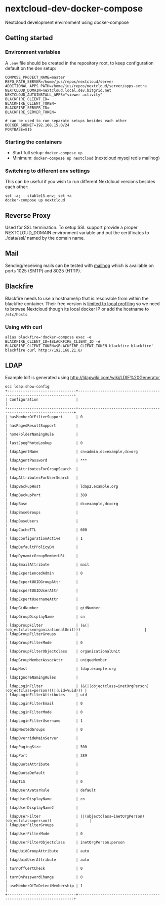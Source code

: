 # nextcloud-dev-docker-compose

Nextcloud development environment using docker-compose 

## Getting started

### Environment variables

A `.env` file should be created in the repository root, to keep configuration default on the dev setup:

```
COMPOSE_PROJECT_NAME=master
REPO_PATH_SERVER=/home/jus/repos/nextcloud/server
ADDITIONAL_APPS_PATH=/home/jus/repos/nextcloud/server/apps-extra
NEXTCLOUD_DOMAIN=nextcloud.local.dev.bitgrid.net
NEXTCLOUD_AUTOINSTALL_APPS="viewer activity"
BLACKFIRE_CLIENT_ID=
BLACKFIRE_CLIENT_TOKEN=
BLACKFIRE_SERVER_ID=
BLACKFIRE_SERVER_TOKEN=

# can be used to run separate setups besides each other
DOCKER_SUBNET=192.168.15.0/24
PORTBASE=815
```

### Starting the containers

- Start full setup: `docker-compose up`
- Minimum: `docker-compose up nextcloud` (nextcloud mysql redis mailhog)

### Switching to different env settings

This can be useful if you wish to run different Nextcloud versions besides each other:

```
set -a; . stable15.env; set +a
docker-compose up nextcloud
```

## Reverse Proxy

Used for SSL termination. To setup SSL support provide a proper NEXTCLOUD_DOMAIN environment variable and put the certificates to ./data/ssl/ named by the domain name.

## Mail

Sending/receiving mails can be tested with [mailhog](https://github.com/mailhog/MailHog) which is available on ports 1025 (SMTP) and 8025 (HTTP).

## Blackfire

Blackfire needs to use a hostname/ip that is resolvable from within the blackfire container. Their free version is [limited to local profiling](https://support.blackfire.io/troubleshooting/hack-edition-users-cannot-profile-non-local-http-applications) so we need to browse Nextcloud though its local docker IP or add the hostname to `/etc/hosts`.

### Using with curl

```
alias blackfire='docker-compose exec -e BLACKFIRE_CLIENT_ID=$BLACKFIRE_CLIENT_ID -e BLACKFIRE_CLIENT_TOKEN=$BLACKFIRE_CLIENT_TOKEN blackfire blackfire'
blackfire curl http://192.168.21.8/
```

## LDAP

Example ldif is generated using http://ldapwiki.com/wiki/LDIF%20Generator


```
occ ldap:show-config
+-------------------------------+--------------------------------------------------------------------+
| Configuration                 |                                                                    |
+-------------------------------+--------------------------------------------------------------------+
| hasMemberOfFilterSupport      | 0                                                                  |
| hasPagedResultSupport         |                                                                    |
| homeFolderNamingRule          |                                                                    |
| lastJpegPhotoLookup           | 0                                                                  |
| ldapAgentName                 | cn=admin,dc=example,dc=org                                         |
| ldapAgentPassword             | ***                                                                |
| ldapAttributesForGroupSearch  |                                                                    |
| ldapAttributesForUserSearch   |                                                                    |
| ldapBackupHost                | ldap2.example.org                                                  |
| ldapBackupPort                | 389                                                                |
| ldapBase                      | dc=example,dc=org                                                  |
| ldapBaseGroups                |                                                                    |
| ldapBaseUsers                 |                                                                    |
| ldapCacheTTL                  | 600                                                                |
| ldapConfigurationActive       | 1                                                                  |
| ldapDefaultPPolicyDN          |                                                                    |
| ldapDynamicGroupMemberURL     |                                                                    |
| ldapEmailAttribute            | mail                                                               |
| ldapExperiencedAdmin          | 0                                                                  |
| ldapExpertUUIDGroupAttr       |                                                                    |
| ldapExpertUUIDUserAttr        |                                                                    |
| ldapExpertUsernameAttr        |                                                                    |
| ldapGidNumber                 | gidNumber                                                          |
| ldapGroupDisplayName          | cn                                                                 |
| ldapGroupFilter               | (&(|(objectclass=organizationalUnit)))                             |
| ldapGroupFilterGroups         |                                                                    |
| ldapGroupFilterMode           | 0                                                                  |
| ldapGroupFilterObjectclass    | organizationalUnit                                                 |
| ldapGroupMemberAssocAttr      | uniqueMember                                                       |
| ldapHost                      | ldap.example.org                                                   |
| ldapIgnoreNamingRules         |                                                                    |
| ldapLoginFilter               | (&(|(objectclass=inetOrgPerson)(objectclass=person))(|(uid=%uid))) |
| ldapLoginFilterAttributes     | uid                                                                |
| ldapLoginFilterEmail          | 0                                                                  |
| ldapLoginFilterMode           | 0                                                                  |
| ldapLoginFilterUsername       | 1                                                                  |
| ldapNestedGroups              | 0                                                                  |
| ldapOverrideMainServer        |                                                                    |
| ldapPagingSize                | 500                                                                |
| ldapPort                      | 389                                                                |
| ldapQuotaAttribute            |                                                                    |
| ldapQuotaDefault              |                                                                    |
| ldapTLS                       | 0                                                                  |
| ldapUserAvatarRule            | default                                                            |
| ldapUserDisplayName           | cn                                                                 |
| ldapUserDisplayName2          |                                                                    |
| ldapUserFilter                | (|(objectclass=inetOrgPerson)(objectclass=person))                 |
| ldapUserFilterGroups          |                                                                    |
| ldapUserFilterMode            | 0                                                                  |
| ldapUserFilterObjectclass     | inetOrgPerson;person                                               |
| ldapUuidGroupAttribute        | auto                                                               |
| ldapUuidUserAttribute         | auto                                                               |
| turnOffCertCheck              | 0                                                                  |
| turnOnPasswordChange          | 0                                                                  |
| useMemberOfToDetectMembership | 1                                                                  |
+-------------------------------+--------------------------------------------------------------------+
```